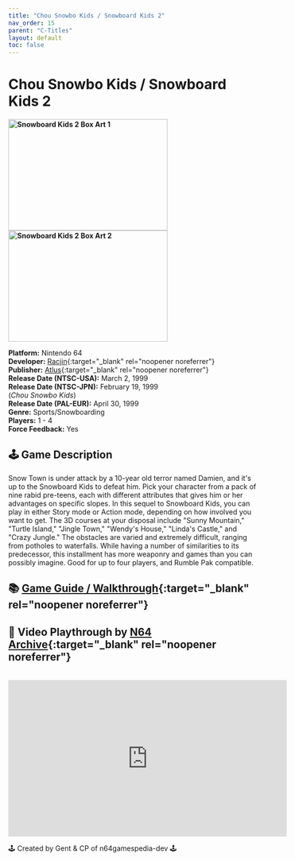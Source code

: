 ```yaml
---
title: "Chou Snowbo Kids / Snowboard Kids 2"
nav_order: 15
parent: "C-Titles"
layout: default
toc: false
---
```


# Chou Snowbo Kids / Snowboard Kids 2
<b>
<img src="https://images.launchbox-app.com/1c71dc27-dc6a-45b4-b554-169656a554dc.jpg" alt="Snowboard Kids 2 Box Art 1" width="320" height="224" />
<img src="https://images.launchbox-app.com/cdc46509-679b-422f-9651-1adb8f7c3c6a.jpg" alt="Snowboard Kids 2 Box Art 2" width="320" height="224" />
</b>

**Platform:** Nintendo 64  
**Developer:** [Racjin](https://en.wikipedia.org/wiki/Racjin){:target="_blank" rel="noopener noreferrer"}  
**Publisher:** [Atlus](https://en.wikipedia.org/wiki/Atlus){:target="_blank" rel="noopener noreferrer"}  
**Release Date (NTSC-USA):** March 2, 1999  
**Release Date (NTSC-JPN):** February 19, 1999  
(*Chou Snowbo Kids*)  
**Release Date (PAL-EUR):** April 30, 1999  
**Genre:** Sports/Snowboarding  
**Players:** 1 - 4  
**Force Feedback:** Yes

## 🕹️ Game Description
Snow Town is under attack by a 10-year old terror named Damien, and it's up to the Snowboard Kids to defeat him. Pick your character from a pack of nine rabid pre-teens, each with different attributes that gives him or her advantages on specific slopes. In this sequel to Snowboard Kids, you can play in either Story mode or Action mode, depending on how involved you want to get. The 3D courses at your disposal include "Sunny Mountain," "Turtle Island," "Jingle Town," "Wendy's House," "Linda's Castle," and "Crazy Jungle." The obstacles are varied and extremely difficult, ranging from potholes to waterfalls. While having a number of similarities to its predecessor, this installment has more weaponry and games than you can possibly imagine. Good for up to four players, and Rumble Pak compatible.

## 📚 [Game Guide / Walkthrough](https://gamefaqs.gamespot.com/n64/198684-snowboard-kids-2/faqs/40535){:target="_blank" rel="noopener noreferrer"}

## 🎥 Video Playthrough by [N64 Archive](https://www.youtube.com/channel/UC1fUDTXUTKjpk_j7leAhAyw){:target="_blank" rel="noopener noreferrer"}  
<br />
<iframe width="560" height="315" src="https://www.youtube.com/embed/5cwuFXXuH5s" title="YouTube video player" frameborder="0" allowfullscreen></iframe>

🕹️ Created by Gent & CP of n64gamespedia-dev 🕹️

<!-- Vault Format: n64gamespedia-dev -->
<!-- Protocol Source: _vault-specs/format-protocol.md -->
